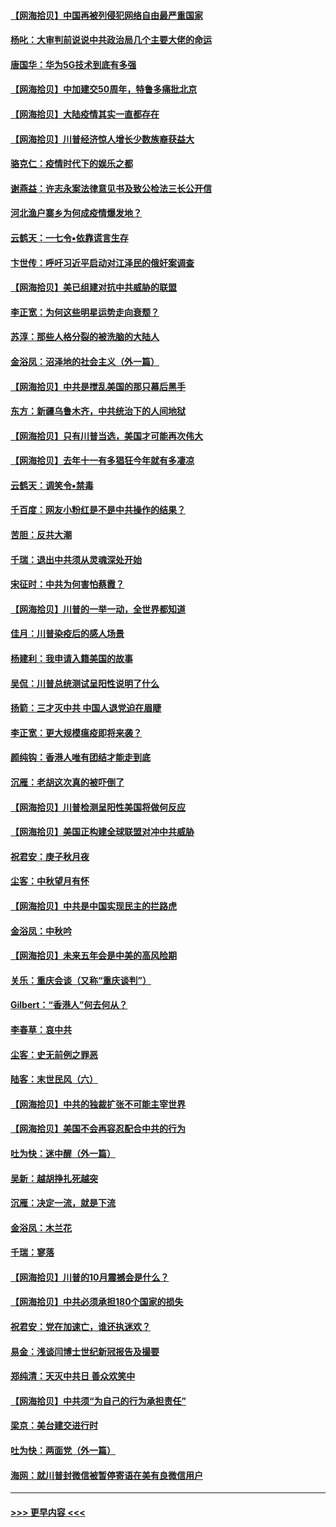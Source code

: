 #### [【网海拾贝】中国再被列侵犯网络自由最严重国家](../pages/nsc993/n12479643.md?t=10171051) 
#### [杨叱：大审判前说说中共政治局几个主要大佬的命运](../pages/nsc993/n12477527.md?t=10171051) 
#### [唐国华：华为5G技术到底有多强](../pages/nsc993/n12477483.md?t=10171051) 
#### [【网海拾贝】中加建交50周年，特鲁多痛批北京](../pages/nsc993/n12476892.md?t=10171051) 
#### [【网海拾贝】大陆疫情其实一直都存在](../pages/nsc993/n12473948.md?t=10171051) 
#### [【网海拾贝】川普经济惊人增长少数族裔获益大](../pages/nsc993/n12471565.md?t=10171051) 
#### [骆克仁：疫情时代下的娱乐之都](../pages/nsc993/n12471312.md?t=10171051) 
#### [谢燕益：许志永案法律意见书及致公检法三长公开信](../pages/nsc993/n12470870.md?t=10171051) 
#### [河北渔户寨乡为何成疫情爆发地？](../pages/nsc993/n12464936.md?t=10171051) 
#### [云鹤天：一七令▪依靠谎言生存](../pages/nsc993/n12470034.md?t=10171051) 
#### [卞世传：呼吁习近平启动对江泽民的俄奸案调查](../pages/nsc993/n12469722.md?t=10171051) 
#### [【网海拾贝】美已组建对抗中共威胁的联盟](../pages/nsc993/n12469018.md?t=10171051) 
#### [李正宽：为何这些明星运势走向衰颓？](../pages/nsc993/n12468730.md?t=10171051) 
#### [苏淳：那些人格分裂的被洗脑的大陆人](../pages/nsc993/n12467858.md?t=10171051) 
#### [金浴凤：沼泽地的社会主义（外一篇）](../pages/nsc993/n12467792.md?t=10171051) 
#### [【网海拾贝】中共是搅乱美国的那只幕后黑手](../pages/nsc993/n12467700.md?t=10171051) 
#### [东方：新疆乌鲁木齐，中共统治下的人间地狱](../pages/nsc993/n12466075.md?t=10171051) 
#### [【网海拾贝】只有川普当选，美国才可能再次伟大](../pages/nsc993/n12466013.md?t=10171051) 
#### [【网海拾贝】去年十一有多猖狂今年就有多凄凉](../pages/nsc993/n12463649.md?t=10171051) 
#### [云鹤天：调笑令▪禁毒](../pages/nsc993/n12462975.md?t=10171051) 
#### [千百度：网友小粉红是不是中共操作的结果？](../pages/nsc993/n12461025.md?t=10171051) 
#### [苦胆：反共大潮](../pages/nsc993/n12459469.md?t=10171051) 
#### [千瑞：退出中共须从灵魂深处开始](../pages/nsc993/n12459437.md?t=10171051) 
#### [宋征时：中共为何害怕蔡霞？](../pages/nsc993/n12459097.md?t=10171051) 
#### [【网海拾贝】川普的一举一动，全世界都知道](../pages/nsc993/n12458825.md?t=10171051) 
#### [佳月：川普染疫后的感人场景](../pages/nsc993/n12456994.md?t=10171051) 
#### [杨建利：我申请入籍美国的故事](../pages/nsc993/n12455635.md?t=10171051) 
#### [吴侃：川普总统测试呈阳性说明了什么](../pages/nsc993/n12451869.md?t=10171051) 
#### [扬箭：三才灭中共 中国人退党迫在眉睫](../pages/nsc993/n12451842.md?t=10171051) 
#### [李正宽：更大规模瘟疫即将来袭？](../pages/nsc993/n12451455.md?t=10171051) 
#### [颜纯钩：香港人唯有团结才能走到底](../pages/nsc993/n12450870.md?t=10171051) 
#### [沉雁：老胡这次真的被吓倒了](../pages/nsc993/n12449796.md?t=10171051) 
#### [【网海拾贝】川普检测呈阳性美国将做何反应](../pages/nsc993/n12449042.md?t=10171051) 
#### [【网海拾贝】美国正构建全球联盟对冲中共威胁](../pages/nsc993/n12446580.md?t=10171051) 
#### [祝君安：庚子秋月夜](../pages/nsc993/n12445870.md?t=10171051) 
#### [尘客：中秋望月有怀](../pages/nsc993/n12444632.md?t=10171051) 
#### [【网海拾贝】中共是中国实现民主的拦路虎](../pages/nsc993/n12443573.md?t=10171051) 
#### [金浴凤：中秋吟](../pages/nsc993/n12441773.md?t=10171051) 
#### [【网海拾贝】未来五年会是中美的高风险期](../pages/nsc993/n12440760.md?t=10171051) 
#### [关乐：重庆会谈（又称“重庆谈判”）](../pages/nsc993/n12437525.md?t=10171051) 
#### [Gilbert：“香港人”何去何从？](../pages/nsc993/n12435894.md?t=10171051) 
#### [李春草：哀中共](../pages/nsc993/n12435874.md?t=10171051) 
#### [尘客：史无前例之罪恶](../pages/nsc993/n12435762.md?t=10171051) 
#### [陆客：末世民风（六）](../pages/nsc993/n12435354.md?t=10171051) 
#### [【网海拾贝】中共的独裁扩张不可能主宰世界](../pages/nsc993/n12435151.md?t=10171051) 
#### [【网海拾贝】美国不会再容忍配合中共的行为](../pages/nsc993/n12433808.md?t=10171051) 
#### [吐为快：迷中醒（外一篇）](../pages/nsc993/n12433585.md?t=10171051) 
#### [吴新：越胡挣扎死越突](../pages/nsc993/n12433562.md?t=10171051) 
#### [沉雁：决定一流，就是下流](../pages/nsc993/n12432128.md?t=10171051) 
#### [金浴凤：木兰花](../pages/nsc993/n12432124.md?t=10171051) 
#### [千瑞：寥落](../pages/nsc993/n12432071.md?t=10171051) 
#### [【网海拾贝】川普的10月震撼会是什么？](../pages/nsc993/n12431624.md?t=10171051) 
#### [【网海拾贝】中共必须承担180个国家的损失](../pages/nsc993/n12428893.md?t=10171051) 
#### [祝君安：党在加速亡，谁还执迷欢？](../pages/nsc993/n12428652.md?t=10171051) 
#### [易金：浅谈闫博士世纪新冠报告及撮要](../pages/nsc993/n12426822.md?t=10171051) 
#### [郑纯清：天灭中共日 善众欢笑中](../pages/nsc993/n12426784.md?t=10171051) 
#### [【网海拾贝】中共须“为自己的行为承担责任”](../pages/nsc993/n12426067.md?t=10171051) 
#### [梁京：美台建交进行时](../pages/nsc993/n12424066.md?t=10171051) 
#### [吐为快：两面党（外一篇）](../pages/nsc993/n12424043.md?t=10171051) 
#### [海网：就川普封微信被暂停寄语在美有良微信用户](../pages/nsc993/n12424021.md?t=10171051) 

----
#### [ >>> 更早内容 <<< ](../indexes/nsc993-earlier.md)
